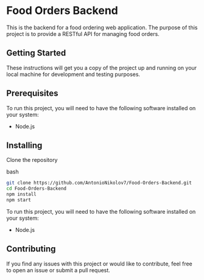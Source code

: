 # Food Orders Backend

This is the backend for a food ordering web application. The purpose of this project is to provide a RESTful API for managing food orders.

## Getting Started

These instructions will get you a copy of the project up and running on your local machine for development and testing purposes.

## Prerequisites

To run this project, you will need to have the following software installed on your system:

- Node.js

## Installing

Clone the repository

bash

```bash
git clone https://github.com/AntonioNikolov7/Food-Orders-Backend.git
cd Food-Orders-Backend
npm install
npm start
```

To run this project, you will need to have the following software installed on your system:

- Node.js

## Contributing

If you find any issues with this project or would like to contribute, feel free to open an issue or submit a pull request.
